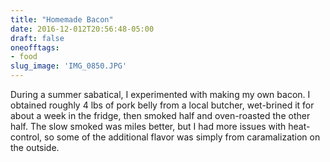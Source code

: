 ```yaml
---
title: "Homemade Bacon"
date: 2016-12-012T20:56:48-05:00
draft: false
oneofftags:
- food
slug_image: 'IMG_0850.JPG'
---
```

During a summer sabatical, I experimented with making my own bacon. I obtained roughly 4 lbs of pork belly from a local butcher, wet-brined it for about a week in the fridge, then smoked half and oven-roasted the other half. The slow smoked was miles better, but I had more issues with heat-control, so some of the additional flavor was simply from caramalization on the outside.